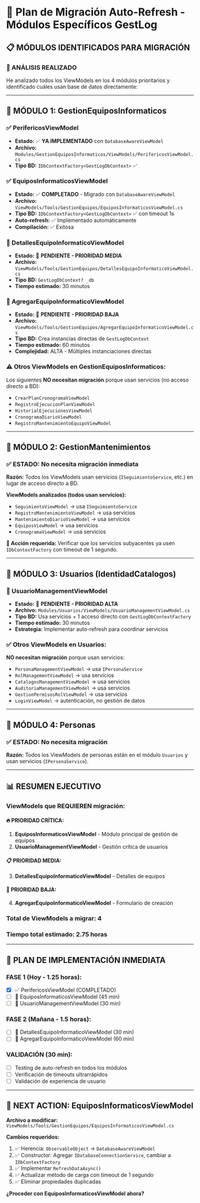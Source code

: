 # 🎯 Plan de Migración Auto-Refresh - Módulos Específicos GestLog

## 📋 **MÓDULOS IDENTIFICADOS PARA MIGRACIÓN**

### **🔧 ANÁLISIS REALIZADO**
He analizado todos los ViewModels en los 4 módulos prioritarios y identificado cuáles usan base de datos directamente:

---

## 🚀 **MÓDULO 1: GestionEquiposInformaticos**

### **✅ PerifericosViewModel** 
- **Estado:** ✅ **YA IMPLEMENTADO** con `DatabaseAwareViewModel`
- **Archivo:** `Modules/GestionEquiposInformaticos/ViewModels/PerifericosViewModel.cs`
- **Tipo BD:** `IDbContextFactory<GestLogDbContext>` ✅

### **✅ EquiposInformaticosViewModel** 
- **Estado:** ✅ **COMPLETADO** - Migrado con `DatabaseAwareViewModel`
- **Archivo:** `ViewModels/Tools/GestionEquipos/EquiposInformaticosViewModel.cs`
- **Tipo BD:** `IDbContextFactory<GestLogDbContext>` ✅ con timeout 1s
- **Auto-refresh:** ✅ Implementado automáticamente
- **Compilación:** ✅ Exitosa

### **🔄 DetallesEquipoInformaticoViewModel**
- **Estado:** 🔄 **PENDIENTE - PRIORIDAD MEDIA**
- **Archivo:** `ViewModels/Tools/GestionEquipos/DetallesEquipoInformaticoViewModel.cs`
- **Tipo BD:** `GestLogDbContext? _db`
- **Tiempo estimado:** 30 minutos

### **🔄 AgregarEquipoInformaticoViewModel**
- **Estado:** 🔄 **PENDIENTE - PRIORIDAD BAJA**
- **Archivo:** `ViewModels/Tools/GestionEquipos/AgregarEquipoInformaticoViewModel.cs`
- **Tipo BD:** Crea instancias directas de `GestLogDbContext`
- **Tiempo estimado:** 60 minutos
- **Complejidad:** ALTA - Múltiples instanciaciones directas

### **⚠️ Otros ViewModels en GestionEquiposInformaticos:**
Los siguientes **NO necesitan migración** porque usan servicios (no acceso directo a BD):
- `CrearPlanCronogramaViewModel`
- `RegistroEjecucionPlanViewModel` 
- `HistorialEjecucionesViewModel`
- `CronogramaDiarioViewModel`
- `RegistroMantenimientoEquipoViewModel`

---

## 🔧 **MÓDULO 2: GestionMantenimientos**

### **✅ ESTADO: No necesita migración inmediata**
**Razón:** Todos los ViewModels usan servicios (`ISeguimientoService`, etc.) en lugar de acceso directo a BD.

**ViewModels analizados (todos usan servicios):**
- `SeguimientoViewModel` → usa `ISeguimientoService`
- `RegistroMantenimientoViewModel` → usa servicios
- `MantenimientoDiarioViewModel` → usa servicios
- `EquiposViewModel` → usa servicios
- `CronogramaViewModel` → usa servicios

**🎯 Acción requerida:** Verificar que los servicios subyacentes ya usen `IDbContextFactory` con timeout de 1 segundo.

---

## 👥 **MÓDULO 3: Usuarios (IdentidadCatalogos)**

### **🔄 UsuarioManagementViewModel**
- **Estado:** 🔄 **PENDIENTE - PRIORIDAD ALTA**
- **Archivo:** `Modules/Usuarios/ViewModels/UsuarioManagementViewModel.cs`
- **Tipo BD:** Usa servicios + 1 acceso directo con `GestLogDbContextFactory`
- **Tiempo estimado:** 30 minutos
- **Estrategia:** Implementar auto-refresh para coordinar servicios

### **✅ Otros ViewModels en Usuarios:**
**NO necesitan migración** porque usan servicios:
- `PersonaManagementViewModel` → usa `IPersonaService`
- `RolManagementViewModel` → usa servicios
- `CatalogosManagementViewModel` → usa servicios
- `AuditoriaManagementViewModel` → usa servicios
- `GestionPermisosRolViewModel` → usa servicios
- `LoginViewModel` → autenticación, no gestión de datos

---

## 👤 **MÓDULO 4: Personas**

### **✅ ESTADO: No necesita migración**
**Razón:** Todos los ViewModels de personas están en el módulo `Usuarios` y usan servicios (`IPersonaService`).

---

## 📊 **RESUMEN EJECUTIVO**

### **ViewModels que REQUIEREN migración:**

#### **🔥 PRIORIDAD CRÍTICA:**
1. **EquiposInformaticosViewModel** - Módulo principal de gestión de equipos
2. **UsuarioManagementViewModel** - Gestión crítica de usuarios

#### **📋 PRIORIDAD MEDIA:**
3. **DetallesEquipoInformaticoViewModel** - Detalles de equipos

#### **📝 PRIORIDAD BAJA:**
4. **AgregarEquipoInformaticoViewModel** - Formulario de creación

### **Total de ViewModels a migrar: 4**
### **Tiempo total estimado: 2.75 horas**

---

## 🚀 **PLAN DE IMPLEMENTACIÓN INMEDIATA**

### **FASE 1 (Hoy - 1.25 horas):**
- [x] ✅ PerifericosViewModel (COMPLETADO)
- [ ] 🔄 EquiposInformaticosViewModel (45 min)
- [ ] 🔄 UsuarioManagementViewModel (30 min)

### **FASE 2 (Mañana - 1.5 horas):**
- [ ] 🔄 DetallesEquipoInformaticoViewModel (30 min)
- [ ] 🔄 AgregarEquipoInformaticoViewModel (60 min)

### **VALIDACIÓN (30 min):**
- [ ] Testing de auto-refresh en todos los módulos
- [ ] Verificación de timeouts ultrarrápidos
- [ ] Validación de experiencia de usuario

---

## 🎯 **NEXT ACTION: EquiposInformaticosViewModel**

**Archivo a modificar:** `ViewModels/Tools/GestionEquipos/EquiposInformaticosViewModel.cs`

**Cambios requeridos:**
1. ✅ Herencia: `ObservableObject` → `DatabaseAwareViewModel`
2. ✅ Constructor: Agregar `IDatabaseConnectionService`, cambiar a `IDbContextFactory`
3. ✅ Implementar `RefreshDataAsync()`
4. ✅ Actualizar método de carga con timeout de 1 segundo
5. ✅ Eliminar propiedades duplicadas

**¿Proceder con EquiposInformaticosViewModel ahora?**
